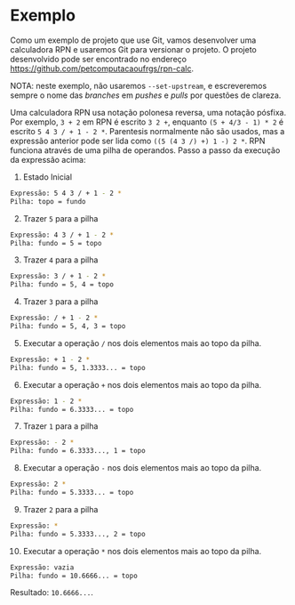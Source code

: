 # Exemplo

Como um exemplo de projeto que use Git, vamos desenvolver uma calculadora
RPN e usaremos Git para versionar o projeto. O projeto desenvolvido pode
ser encontrado no endereço <https://github.com/petcomputacaoufrgs/rpn-calc>.

NOTA: neste exemplo, não usaremos `--set-upstream`, e escreveremos sempre
o nome das _branches_ em _pushes_ e _pulls_ por questões de clareza.

Uma calculadora RPN usa notação polonesa reversa, uma notação pósfixa. Por
exemplo, `3 + 2` em RPN é escrito `3 2 +`, enquanto `(5 + 4/3 - 1) * 2` é
escrito `5 4 3 / + 1 - 2 *`. Parentesis normalmente não são usados, mas a
expressão anterior pode ser lida como `((5 (4 3 /) +) 1 -) 2 *`. RPN funciona
através de uma pilha de operandos. Passo a passo da execução da expressão acima:

1. Estado Inicial
```sh
Expressão: 5 4 3 / + 1 - 2 *
Pilha: topo = fundo
```

2. Trazer `5` para a pilha
```sh
Expressão: 4 3 / + 1 - 2 *
Pilha: fundo = 5 = topo
```

3. Trazer `4` para a pilha
```sh
Expressão: 3 / + 1 - 2 *
Pilha: fundo = 5, 4 = topo
```

4. Trazer `3` para a pilha
```sh
Expressão: / + 1 - 2 *
Pilha: fundo = 5, 4, 3 = topo
```

5. Executar a operação `/` nos dois elementos mais ao topo da pilha.
```sh
Expressão: + 1 - 2 *
Pilha: fundo = 5, 1.3333... = topo
```

6. Executar a operação `+` nos dois elementos mais ao topo da pilha.
```sh
Expressão: 1 - 2 *
Pilha: fundo = 6.3333... = topo
```

7. Trazer `1` para a pilha
```sh
Expressão: - 2 *
Pilha: fundo = 6.3333..., 1 = topo
```

8. Executar a operação `-` nos dois elementos mais ao topo da pilha.
```sh
Expressão: 2 *
Pilha: fundo = 5.3333... = topo
```

9. Trazer `2` para a pilha
```sh
Expressão: *
Pilha: fundo = 5.3333..., 2 = topo
```

10. Executar a operação `*` nos dois elementos mais ao topo da pilha.
```sh
Expressão: vazia
Pilha: fundo = 10.6666... = topo
```

Resultado: `10.6666...`.
